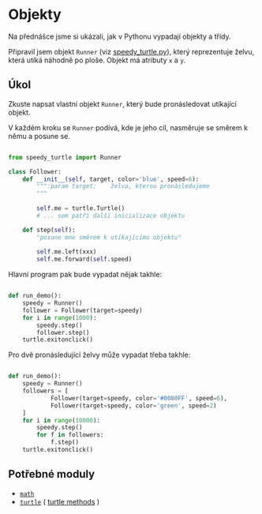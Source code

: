# Objekty

Na přednášce jsme si ukázali, jak v Pythonu vypadají objekty a třídy. 

Připravil jsem objekt `Runner` (viz [speedy_turtle.py][speedy_turtle]),
který reprezentuje želvu, která utíká náhodně po ploše. Objekt 
má atributy `x` a `y`.

## Úkol
             
Zkuste napsat vlastní objekt `Runner`, který bude pronásledovat 
utíkající objekt. 

V každém kroku se `Runner` podívá, kde je jeho cíl, nasměruje se 
směrem k němu a posune se. 


```python

from speedy_turtle import Runner

class Follower:
    def __init__(self, target, color='blue', speed=6):
        """:param target:    želva, kterou pronásledujeme
        """
        
        self.me = turtle.Turtle()        
        # ... sem patří další inicializace objektu

    def step(self):
        "posune mne směrem k utíkajícímu objektu"
        
        self.me.left(xxx)
        self.me.forward(self.speed)

```

Hlavní program pak bude vypadat nějak takhle:

```python

def run_demo():
    speedy = Runner()
    follower = Follower(target=speedy)
    for i in range(1000):
        speedy.step()
        follower.step()
    turtle.exitonclick()

```

Pro dvě pronásledující želvy může vypadat třeba takhle:

```python

def run_demo():                                                               
    speedy = Runner()                                                         
    followers = [                                                             
            Follower(target=speedy, color='#0080FF', speed=6),                
            Follower(target=speedy, color='green', speed=2)                   
    ]                                                                         
    for i in range(10000):                                                    
        speedy.step()                                                         
        for f in followers:                                                   
            f.step()                                                          
    turtle.exitonclick()        
```

## Potřebné moduly

* [`math`][math]
* [`turtle`][turtle]  ( [turtle methods][turtle.methods] )

[speedy_turtle]: https://github.com/VerosK/python-pv248/blob/master/03-moving-turtle/speedy_turtle.py
[math]: https://docs.python.org/3/library/math.html
[turtle]: https://docs.python.org/3/library/turtle.html
[turtle.methods]: https://docs.python.org/3.6/library/turtle.html#turtle-methods